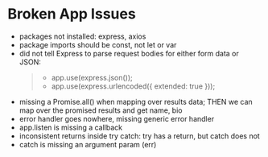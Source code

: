# Broken App Issues

- packages not installed: express, axios
- package imports should be const, not let or var
- did not tell Express to parse request bodies for either form data or JSON:
  > - app.use(express.json());
  > - app.use(express.urlencoded({ extended: true }));
- missing a Promise.all() when mapping over results data; THEN we can map over the promised results and get name, bio
- error handler goes nowhere, missing generic error handler
- app.listen is missing a callback
- inconsistent returns inside try catch: try has a return, but catch does not
- catch is missing an argument param (err)
